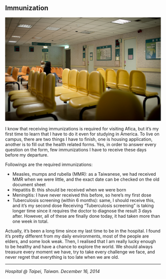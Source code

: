 ## Immunization

![](../../images/immunization.jpg)

I know that receiving immunizations is required for visiting Afica, but it’s my first time to learn that I have to do it even for studying in America. To live on campus, there are two things I have to finish, one is housing application, another is to fill out the health related forms. Yes, in order to answer every question on the form, few immunizations I have to receive these days before my departure.

Followings are the required immunizations:

- Measles, mumps and rubella (MMR): as a Taiwanese, we had received MMR when we were little, and the exact date can be checked on the old document sheet
- Hepatitis B: this should be received when we were born
- Meningitis: I have never received this before, so here’s my first dose
- Tuberculosis screening (within 6 months): same, I should receive this, and it’s my second dose
Receiving “Tuberculosis screening” is taking longer time since it requires the doctor to diagnose the result 3 days after. However, all of these are finally done today, it had taken more than one week in total.

Actually, it’s been a long time since my last time to be in the hospital. I found it’s pretty different from my daily environments, most of the people are elders, and some look weak. Then, I realised that I am really lucky enough to be healthy and have a chance to explore the world. We should always treasure every moment we have, try to take every challenge we face, and never regret that everything is too late when we are old.

---

*Hospital @ Taipei, Taiwan. December 16, 2014*
